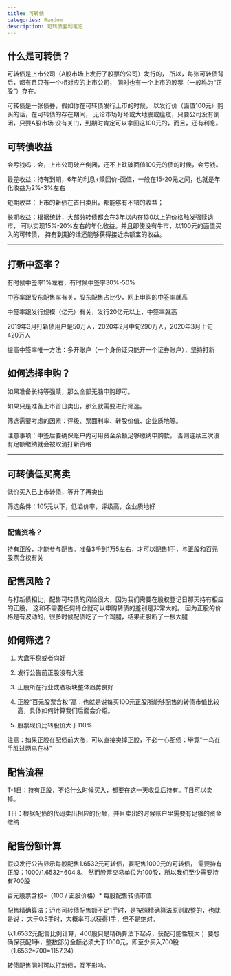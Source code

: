 ```yaml
---
title: 可转债
categories: Random
description: 可转债套利笔记
---
```



## 什么是可转债？

可转债是上市公司（A股市场上发行了股票的公司）发行的，
所以，每张可转债背后，都有且只有一个相对应的上市公司，
同时也有一个上市的股票（一般称为“正股”）存在。

可转债是一张债券，假如你在可转债发行上市的时候，
以发行价（面值100元）购买的话，在可转债的存在期间，
无论市场好坏或大地震或瘟疫，只要公司没有倒闭，只要A股市场
没有关门，到期时肯定可以拿回这100元的，而且，还有利息。


## 可转债收益

会亏钱吗：会，上市公司破产倒闭，还不上跌破面值100元的债的时候，会亏钱。

最差收益：持有到期，6年的利息+赎回价-面值，一般在15-20元之间，也就是年化收益为2%-3%左右

短期收益：上市的新债在首日卖出，都能够有不错的收益；

<!-- more -->

长期收益：根据统计，大部分转债都会在3年以内在130以上的价格触发强赎退市，
可以实现15%-20%左右的年化收益。并且即使没有牛市，以100元的面值买入的可转债，
持有到期的话还能够获得接近余额宝的收益。


---


## 打新中签率？

有时候中签率1%左右，有时候中签率30%-50%

中签率跟股东配售率有关，股东配售占比少，网上申购的中签率就高

中签率跟发行规模（亿元）有关，发行20亿元以上，中签率就高

2019年3月打新债用户是50万人，2020年2月中旬290万人，2020年3月上旬420万人

提高中签率唯一方法：多开账户（一个身份证只能开一个证券账户），坚持打新


## 如何选择申购？

如果准备长持等强赎，那么全部无脑申购即可。

如果只是准备上市首日卖出，那么就需要进行筛选。

筛选需要考虑的因素：评级、票面利率、转股价值、企业质地等。

注意事项：中签后要确保账户内可用资金余额足够缴纳申购款，
否则连续三次没有足额缴纳就会被取消打新资格


---


## 可转债低买高卖

低价买入已上市转债，等升了再卖出

筛选条件：105元以下，低溢价率，评级高，企业质地好


---


### 配售资格？

持有正股，才能参与配售。准备3千到1万5左右，才可以配售1手，与正股和百元股票含权有关


## 配售风险？

与打新债相比，配售可转债的风险很大，因为我们需要在股权登记日那天持有相应的正股，
这和不需要任何持仓就可以申购转债的差别是非常大的。
因为正股的价格是有波动的，很多时候配债吃了一个鸡腿，结果正股断了一根大腿


## 如何筛选？

1. 大盘平稳或者向好

1. 发行公告前正股没有大涨

1. 正股所在行业或者板块整体趋势良好

1. 正股“百元股票含权”高：也就是说每买100元正股所能够配售的转债市值比较高，具体如何计算我们后面会介绍。

1. 股票现价比转股价大于110%

注意：如果正股在配债前大涨，可以直接卖掉正股，不必一心配债：毕竟“一鸟在手胜过两鸟在林”


## 配售流程

T-1日：持有正股，不论什么时候买入，都要在这一天收盘后持有。T日可以卖掉。

T日：根据配债的代码卖出相应的份额，并且卖出的时候账户里需要有足够的资金缴纳


## 配售份额计算

假设发行公告显示每股配售1.6532元可转债，要配售1000元的可转债，
需要持有正股：1000/1.6532=604.8。
然而股票交易单位为100股，所以我们至少需要持有700股

百元股票含权=（100 / 正股价格）* 每股配售转债市值

配售精确算法：沪市可转债配售额不足1手时，是按照精确算法原则取整的，也就是说：
大于0.5手时，大概率可以获得1手，但不是绝对。

以1.6532元配售比例计算，400股只是精确算法下起点，获配可能性较大；
要想确保获配1手，整数部分金额必须大于1000元，即至少买入700股（1.6532*700=1157.24）

转债配售同时可以打新债，互不影响。